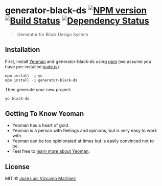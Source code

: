 # generator-black-ds [![NPM version][npm-image]][npm-url] [![Build Status][travis-image]][travis-url] [![Dependency Status][daviddm-image]][daviddm-url]
> Generator for Black Design System

## Installation

First, install [Yeoman](http://yeoman.io) and generator-black-ds using [npm](https://www.npmjs.com/) (we assume you have pre-installed [node.js](https://nodejs.org/)).

```bash
npm install -g yo
npm install -g generator-black-ds
```

Then generate your new project:

```bash
yo black-ds
```

## Getting To Know Yeoman

 * Yeoman has a heart of gold.
 * Yeoman is a person with feelings and opinions, but is very easy to work with.
 * Yeoman can be too opinionated at times but is easily convinced not to be.
 * Feel free to [learn more about Yeoman](http://yeoman.io/).

## License

MIT © [José Luis Vizcaíno Martínez](xjoshx.github.com)


[npm-image]: https://badge.fury.io/js/generator-black-ds.svg
[npm-url]: https://npmjs.org/package/generator-black-ds
[travis-image]: https://travis-ci.org/xJoshx/generator-black-ds.svg?branch=master
[travis-url]: https://travis-ci.org/xJoshx/generator-black-ds
[daviddm-image]: https://david-dm.org/xJoshx/generator-black-ds.svg?theme=shields.io
[daviddm-url]: https://david-dm.org/xJoshx/generator-black-ds
